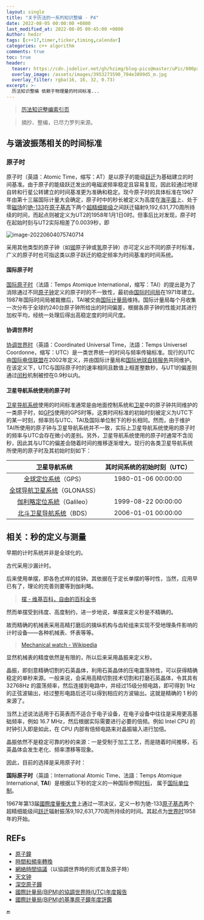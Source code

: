 ```yaml
---
layout: single
title: "关于历法的一系列知识整编 - P4"
date: 2022-08-05 00:00:00 +0800
last_modified_at: 2022-08-05 00:45:00 +0800
Author: hedzr
tags: [c++17,timer,ticker,timing,calendar]
categories: c++ algorithm
comments: true
toc: true
header:
  teaser: https://cdn.jsdelivr.net/gh/hzimg/blog-pics@master/uPic/800px-World_Time_Zones_Map.png
  overlay_image: /assets/images/3953273590_704e3899d5_m.jpg
  overlay_filter: rgba(16, 16, 32, 0.73)
excerpt: >-
  历法知识整编 依赖于物理量的时间标准...
---
```


> [历法知识整编索引页](https://hedzr.com/c++/algorithm/about-legal-calendar/)

> 摘抄、整编，已尽力罗列来源。

## 与谐波振荡相关的时间标准

### 原子时

原子时（英語：Atomic Time，缩写：AT）是以原子的能级[跃迁](https://zh.wikipedia.org/wiki/跃迁)为基础建立的时间基准。由于原子的能级跃迁发出的电磁波频率稳定且容易复现，因此较通过地球自转和行星公转建立的时间基准更为准确和稳定。现今原子时的具体标准在1967年由第十三届国际计量大会确定，原子时中的秒长被定义为高度在[海平面](https://zh.wikipedia.org/wiki/海平面)上、处于零[磁场](https://zh.wikipedia.org/wiki/磁场)的[铯-133](https://zh.wikipedia.org/wiki/铯的同位素#铯-133)在[原子基态](https://zh.wikipedia.org/wiki/基态)下两个[超精细能级](https://zh.wikipedia.org/wiki/超精细结构)之间跃迁辐射9,192,631,770周所持续的时间，而起点则被定义为UT2的1958年1月1日0时。但事后比对发现，原子时在起始时刻与UT2实际相差了0.0039秒，即

![image-20220604075740714](https://cdn.jsdelivr.net/gh/hzimg/blog-pics@master/uPic/image-20220604075740714.png)

采用其他类型的原子钟（如[铷](https://zh.wikipedia.org/wiki/铷)原子钟或[氢](https://zh.wikipedia.org/wiki/氢)原子钟）亦可定义出不同的原子时标准，广义的原子时也可指这类以原子跃迁的稳定频率为时间基准的时间系统。

#### 国际原子时

[国际原子时](https://zh.wikipedia.org/wiki/国际原子时)（法語：Temps Atomique International，缩写：TAI）的提出是为了消除通过不同[原子钟](https://zh.wikipedia.org/wiki/原子鐘)定义的原子时的不一致性，最初由[国际时间局](https://zh.wikipedia.org/wiki/国际时间局)在1971年建立。1987年国际时间局被裁撤后，TAI被交由[国际计量局](https://zh.wikipedia.org/wiki/國際計量局)维持。国际计量局每个月收集一次分布于全球约240台原子钟所给出的时间偏差，根据各原子钟的性能对其进行加权平均，经统一处理后得出高稳定度的时间尺度。

#### 协调世界时

[协调世界时](https://zh.wikipedia.org/wiki/协调世界时)（英語：Coordinated Universal Time，法語：Temps Universel Coordonne，缩写：UTC）是一类世界统一的时间与频率传输标准。现行的UTC由[国际电信联盟](https://zh.wikipedia.org/wiki/国际电信联盟)在2002年定义，并由国际计量局和[国际地球自转服务](https://zh.wikipedia.org/wiki/国际地球自转服务)共同维护。在该定义下，UTC与国际原子时的速率相同且数值上相差整数秒，与UT1的偏差则通过[闰秒](https://zh.wikipedia.org/wiki/闰秒)机制被控在0.9秒以内。

#### 卫星导航系统使用的原子时

[卫星导航系统](https://zh.wikipedia.org/wiki/卫星导航系统)使用的时间标准通常是由地面控制系统和[卫星](https://zh.wikipedia.org/wiki/人造卫星)中的原子钟共同维护的一类原子时，如[GPS](https://zh.wikipedia.org/wiki/GPS)使用的GPS时等。这类时间标准的初始时刻被定义为UTC下的某一时刻，频率则与UTC、TAI及国际单位制下的秒长相同。然而，由于维护TAI所使用的原子钟与卫星导航系统并不一致，实际上卫星导航系统使用的原子时的频率与UTC会存在微小的差别。另外，卫星导航系统使用的原子时通常不含闰秒，因此其与UTC的偏差会随着时间的推移逐渐增大。现行的各类卫星导航系统所使用的原子时及其初始时刻如下：

|                         卫星导航系统                         | 其时间系统的初始时刻（UTC） |
| :----------------------------------------------------------: | :-------------------------: |
| [全球定位系统](https://zh.wikipedia.org/wiki/全球定位系统)（GPS） |     1980-01-06 00:00:00     |
| [全球导航卫星系统](https://zh.wikipedia.org/wiki/全球导航卫星系统)（GLONASS） |                             |
| [伽利略定位系統](https://zh.wikipedia.org/wiki/伽利略定位系統)（Galileo） |     1999-08-22 00:00:00     |
| [北斗卫星导航系统](https://zh.wikipedia.org/wiki/北斗卫星导航系统)（BDS） |     2006-01-01 00:00:00     |



## 相关：秒的定义与测量

早期的计时系统并非是全球化的。

古代采用沙漏计时。

后来使用单摆，即各色式样的挂钟。其依据在于定长单摆的等时性，当然，应用早已有了，理论的完善则要等到伽利略。

>  [摆 - 维基百科，自由的百科全书](https://zh.m.wikipedia.org/zh-hans/%E6%93%BA) 

然而单摆受到纬度、高度制约，进一步地说，单摆来定义秒是不精确的。

故而精确的机械表采用高精打磨后的擒纵机构与齿轮组来实现不受地理条件影响的计时设备——各种机械表、怀表等等。

> [Mechanical watch - Wikipedia](https://en.wikipedia.org/wiki/Mechanical_watch) 

显然机械表的精度依然是有限的，所以后来采用晶振来定义秒。

晶振，即刻意精确切割的石英晶体，利用石英晶体的压电震荡特性，可以获得精确稳定的单秒来源。一般来说，会采用高精切割技术切割和打磨石英晶体，令其具有 32768Hz 的震荡频率，然后连接到电路中，并经过15级分频电路，即可得到 1Hz 的正弦波输出，经过整形电路后还可以得到相应的方波输出。这就是精确的 1 秒的来源了。

当然上述说法适用于石英表而不适合于电子设备，在电子设备中往往是采用更高基础频率，例如 16.7 MHz，然后根据实际需要进行必要的倍频。例如 Intel CPU 的时钟引入即是如此，在 CPU 内部有倍频电路来对晶振输入进行加倍。

晶振依然不是稳定可靠的秒的来源：一是受制于加工工艺，而是随着时间推移，石英晶体会发生老化、频率漂移等现象。

因此，目前的选择是采用原子时：

**国际原子时**（英語：International Atomic Time、法語：Temps Atomique International, **TAI**）是根据以下秒的定义的一种国际参照[时标](https://zh.wikipedia.org/w/index.php?title=时标（物理）&action=edit&redlink=1)， 属于[国际单位制](https://zh.wikipedia.org/wiki/国际单位制)。

1967年第13届[國際度量衡大會](https://zh.wikipedia.org/wiki/國際度量衡大會)上通过一项决议，定义一秒为铯-133[原子](https://zh.wikipedia.org/wiki/原子)[基态](https://zh.wikipedia.org/wiki/基态)两个超精细能级间[跃迁](https://zh.wikipedia.org/wiki/跃迁)辐射振荡9,192,631,770周所持续的时间。其起点为[世界时](https://zh.wikipedia.org/wiki/世界时)1958年的开始。



## REFs

- [原子鐘](https://zh.wikipedia.org/wiki/原子鐘)
- [時間和頻率轉換](https://zh.wikipedia.org/wiki/時間和頻率轉換)
- [網絡時間協議](https://zh.wikipedia.org/wiki/網絡時間協議)（以協調世界時的形式普及原子時）
- [天文钟](https://zh.wikipedia.org/wiki/天文钟)
- [深空原子鐘](https://zh.wikipedia.org/wiki/深空原子钟)
- [國際計量局(BIPM)的協調世界時(UTC)年度報告](https://www.bipm.org/en/time-ftp/annual-reports)
- [國際計量局(BIPM)的基準原子鐘年度評鑑](https://webtai.bipm.org/ftp/pub/tai/data/PSFS_reports/)







:end:

